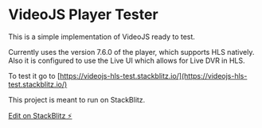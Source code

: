 # VideoJS Player Tester

This is a simple implementation of VideoJS ready to test.

Currently uses the version 7.6.0 of the player, which supports HLS natively. Also it is configured to use the Live UI which allows for Live DVR in HLS.

To test it go to [https://videojs-hls-test.stackblitz.io/](https://videojs-hls-test.stackblitz.io/)

This project is meant to run on StackBlitz.

[Edit on StackBlitz ⚡️](https://stackblitz.com/edit/videojs-hls-test)